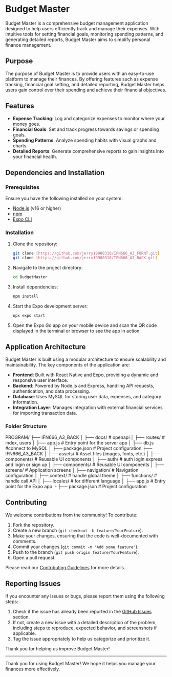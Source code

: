 # Budget Master

Budget Master is a comprehensive budget management application designed to help users efficiently track and manage their expenses. With intuitive tools for setting financial goals, monitoring spending patterns, and generating detailed reports, Budget Master aims to simplify personal finance management.

## Purpose

The purpose of Budget Master is to provide users with an easy-to-use platform to manage their finances. By offering features such as expense tracking, financial goal setting, and detailed reporting, Budget Master helps users gain control over their spending and achieve their financial objectives.

## Features

- **Expense Tracking**: Log and categorize expenses to monitor where your money goes.
- **Financial Goals**: Set and track progress towards savings or spending goals.
- **Spending Patterns**: Analyze spending habits with visual graphs and charts.
- **Detailed Reports**: Generate comprehensive reports to gain insights into your financial health.

## Dependencies and Installation

### Prerequisites

Ensure you have the following installed on your system:

- [Node.js](https://nodejs.org/) (v16 or higher)
- [npm](https://www.npmjs.com/)
- [Expo CLI](https://docs.expo.dev/get-started/installation/)

### Installation

1. Clone the repository:
    ```sh
    git clone [https://github.com/jerry19980310/IFN666_A3_FORNT.git]
    git clone [https://github.com/jerry19980310/IFN666_A3_BACK.git]
    
    ```

2. Navigate to the project directory:
    ```sh
    cd BudgetMaster
    ```

3. Install dependencies:
    ```sh
    npm install
    ```

4. Start the Expo development server:
    ```sh
    npx expo start
    ```

5. Open the Expo Go app on your mobile device and scan the QR code displayed in the terminal or browser to see the app in action.

## Application Architecture

Budget Master is built using a modular architecture to ensure scalability and maintainability. The key components of the application are:

- **Frontend**: Built with React Native and Expo, providing a dynamic and responsive user interface.
- **Backend**: Powered by Node.js and Express, handling API requests, authentication, and data processing.
- **Database**: Uses MySQL for storing user data, expenses, and category information.
- **Integration Layer**: Manages integration with external financial services for importing transaction data.

### Folder Structure

PROGRAM/
├── IFN666_A3_BACK
│ ├── docs/ # openapi
│ ├── routes/ # index, users
│ ├── app.js # Entry point for the server app
│ ├── db.js #connect to MySQL
│ ├── package.json # Project configuration
├── IFN666_A3_BACK
│ ├── assets/ # Asset files (images, fonts, etc.)
│ ├── components/ # Reusable UI components
│ ├── auth/ # auth login express and login or sign up
│ ├── components/ # Reusable UI components
│ ├── screens/ # Application screens
│ ├── navigation/ # Navigation configuration
│ ├── context/ # handle global theme
│ ├── functions/ # handle call API 
│ ├── locales/ # for different language
│ ├── app.js # Entry point for the Expo app
└ ├── package.json # Project configuration

## Contributing

We welcome contributions from the community! To contribute:

1. Fork the repository.
2. Create a new branch (`git checkout -b feature/YourFeature`).
3. Make your changes, ensuring that the code is well-documented with comments.
4. Commit your changes (`git commit -m 'Add some feature'`).
5. Push to the branch (`git push origin feature/YourFeature`).
6. Open a pull request.

Please read our [Contributing Guidelines](CONTRIBUTING.md) for more details.

## Reporting Issues

If you encounter any issues or bugs, please report them using the following steps:

1. Check if the issue has already been reported in the [GitHub Issues](https://github.com/yourusername/BudgetMaster/issues) section.
2. If not, create a new issue with a detailed description of the problem, including steps to reproduce, expected behavior, and screenshots if applicable.
3. Tag the issue appropriately to help us categorize and prioritize it.

Thank you for helping us improve Budget Master!

---

Thank you for using Budget Master! We hope it helps you manage your finances more effectively.
